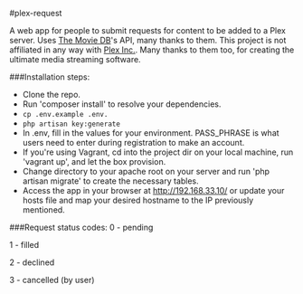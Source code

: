 #plex-request

A web app for people to submit requests for content to be added to a Plex server. Uses [The Movie DB](https://www.themoviedb.org/)'s API, many thanks to them. This project is not affiliated in any way with [Plex Inc.](https://www.plex.tv/). Many thanks to them too, for creating the ultimate media streaming software.

###Installation steps:

- Clone the repo.
- Run 'composer install' to resolve your dependencies.
- ```cp .env.example .env.```
- ```php artisan key:generate```
- In .env, fill in the values for your environment. PASS_PHRASE is what users need to enter during registration to make an account. 
- If you're using Vagrant, cd into the project dir on your local machine, run 'vagrant up', and let the box provision. 
- Change directory to your apache root on your server and run 'php artisan migrate' to create the necessary tables.
- Access the app in your browser at http://192.168.33.10/ or update your hosts file and map your desired hostname to the IP previously mentioned. 

###Request status codes:
0 - pending

1 - filled 

2 - declined

3 - cancelled (by user)